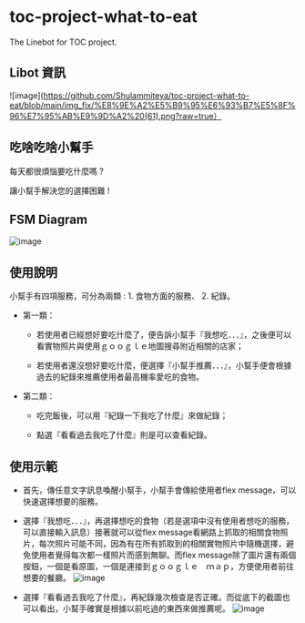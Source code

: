 # toc-project-what-to-eat

The Linebot for TOC project.

## Libot 資訊
![image](https://github.com/Shulammiteya/toc-project-what-to-eat/blob/main/img_fix/%E8%9E%A2%E5%B9%95%E6%93%B7%E5%8F%96%E7%95%AB%E9%9D%A2%20(61).png?raw=true）

## 吃啥吃啥小幫手

每天都很煩惱要吃什麼嗎 ?

讓小幫手解決您的選擇困難 !


## FSM Diagram
![image](https://github.com/Shulammiteya/toc-project-what-to-eat/blob/main/machine_diagram.png?raw=true)


## 使用說明

小幫手有四項服務，可分為兩類 : 1. 食物方面的服務、  2. 紀錄。


* 第一類：

	* 若使用者已經想好要吃什麼了，便告訴小幫手『我想吃．．．』，之後便可以看實物照片與使用ｇｏｏｇｌｅ地圖搜尋附近相關的店家；
	
	* 若使用者還沒想好要吃什麼，便選擇『小幫手推薦．．．』，小幫手便會根據過去的紀錄來推薦使用者最高機率愛吃的食物。
	
* 第二類：

	* 吃完飯後，可以用『紀錄一下我吃了什麼』來做紀錄；
	
	* 點選『看看過去我吃了什麼』則是可以查看紀錄。


## 使用示範

* 首先，傳任意文字訊息喚醒小幫手，小幫手會傳給使用者flex message，可以快速選擇想要的服務。

* 選擇『我想吃．．．』，再選擇想吃的食物（若是選項中沒有使用者想吃的服務，可以直接輸入訊息）接著就可以從flex message看網路上抓取的相關食物照片，每次照片可能不同，因為有在所有抓取到的相關實物照片中隨機選擇，避免使用者覺得每次都一樣照片而感到無聊。而flex message除了圖片還有兩個按鈕，一個是看原圖，一個是連接到ｇｏｏｇｌｅ　ｍａｐ，方便使用者前往想要的餐廳。
	![image](https://github.com/Shulammiteya/toc-project-what-to-eat/blob/main/img_fix/%E5%9C%96%E7%89%873.png?raw=true)
	
* 選擇『看看過去我吃了什麼』，再紀錄幾次檢查是否正確。而從底下的截圖也可以看出，小幫手確實是根據以前吃過的東西來做推薦呢。
	![image](https://github.com/Shulammiteya/toc-project-what-to-eat/blob/main/img_fix/%E5%9C%96%E7%89%874.png?raw=true)
